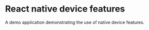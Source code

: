 # React native device features

A demo application demonstrating the use of native device features. 